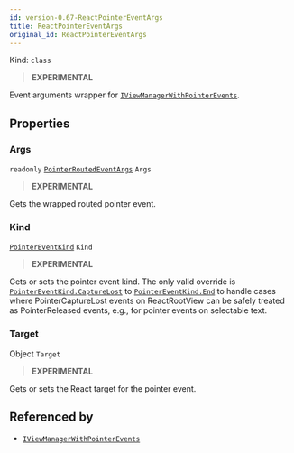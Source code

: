 ```yaml
---
id: version-0.67-ReactPointerEventArgs
title: ReactPointerEventArgs
original_id: ReactPointerEventArgs
---
```


Kind: `class`



> **EXPERIMENTAL**

Event arguments wrapper for [`IViewManagerWithPointerEvents`](IViewManagerWithPointerEvents).

## Properties
### Args
`readonly`  [`PointerRoutedEventArgs`](https://docs.microsoft.com/uwp/api/Windows.UI.Xaml.Input.PointerRoutedEventArgs) `Args`

> **EXPERIMENTAL**

Gets the wrapped routed pointer event.

### Kind
 [`PointerEventKind`](PointerEventKind) `Kind`

> **EXPERIMENTAL**

Gets or sets the pointer event kind. The only valid override is [`PointerEventKind.CaptureLost`](PointerEventKind#capturelost) to [`PointerEventKind.End`](PointerEventKind#end) to handle cases where PointerCaptureLost events on ReactRootView can be safely treated as PointerReleased events, e.g., for pointer events on selectable text.

### Target
 Object `Target`

> **EXPERIMENTAL**

Gets or sets the React target for the pointer event.






## Referenced by
- [`IViewManagerWithPointerEvents`](IViewManagerWithPointerEvents)
